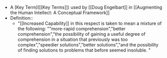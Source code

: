- A [Key Term]([[Key Terms]]) used by [[Doug Engelbart]] in [[Augmenting the Human Intellect: A Conceptual Framework]]
- Definition::
    - "[[Increased Capability]] in this respect is taken to mean a mixture of the following: ""more-rapid comprehension","better comprehension","the possibility of gaining a useful degree of comprehension in a situation that previously was too complex","speedier solutions","better solutions","and the possibility of finding solutions to problems that before seemed insoluble. "

